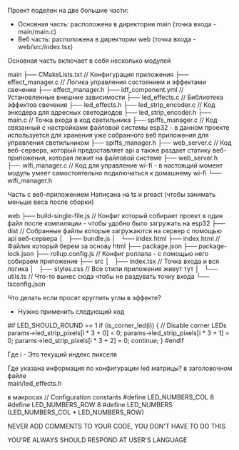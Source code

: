 Проект поделен на две большие части:

- Основная часть: расположена в директории main (точка входа - main/main.c)
- Веб часть: расположена в директории web (точка входа - web/src/index.tsx)

Основная часть включает в себя несколько модулей

main
├── CMakeLists.txt // Конфигурация приложения
├── effect_manager.c // Логика управления состоянием и эффектами свечение
├── effect_manager.h
├── idf_component.yml // Установленные внешние зависимости
├── led_effects.c // Библиотека эффектов свечения
├── led_effects.h
├── led_strip_encoder.c // Код энкодера для адресных светодиодов
├── led_strip_encoder.h
├── main.c // Точка входа в код светильника
├── spiffs_manager.c // Код связанный с настройками файловой системы esp32 - в данном проекте используется для хранения уже собранного веб приложения для управления светильником
├── spiffs_manager.h
├── web_server.c // Код веб-сервера, который предоставляет api а также раздает статику веб-приложения, которая лежит на файловой системе
├── web_server.h
├── wifi_manager.c // Код для управление wi-fi - в настоящий момент модуль умеет самостоятельно подключаться к домашнему wi-fi
└── wifi_manager.h

Часть с веб-приложением
Написана на ts и preact (чтобы занимать меньше веса после сборки)

web
├── build-single-file.js // Конфиг который собирает проект в один файл после компиляции - чтобы удобно было загружать на esp32 
├── dist // Собранные файлы которые загружаются на сервер с помощью api веб-сервера
│   ├── bundle.js
│   └── index.html
├── index.html // Файлик который берем за основу html
├── package.json 
├── package-lock.json
├── rollup.config.js // Конфиг роллапа - с помощью него собираем приложение
├── src
│   ├── index.tsx // Точка входа и вся логика
│   ├── styles.css // Все стили приложения живут тут 
│   └── utils.ts // Что-то вынес сюда чтобы не раздувать точку входа
└── tsconfig.json

Что делать если просят круглить углы в эффекте? 

- Нужно применить следующий код 


#if LED_SHOULD_ROUND == 1
      if (is_corner_led(i)) {
        // Disable corner LEDs
        params->led_strip_pixels[i * 3 + 0] = 0;
        params->led_strip_pixels[i * 3 + 1] = 0;
        params->led_strip_pixels[i * 3 + 2] = 0;
        continue;
      }
#endif

Где i - Это текущий индекс пикселя

Где указана информация по конфигурации led матрицы? 
в заголовочном файле  
main/led_effects.h

в макросах
// Configuration constants
#define LED_NUMBERS_COL 8
#define LED_NUMBERS_ROW 8
#define LED_NUMBERS (LED_NUMBERS_COL * LED_NUMBERS_ROW)

NEVER ADD COMMENTS TO YOUR CODE, YOU DON'T HAVE TO DO THIS

YOU'RE ALWAYS SHOULD RESPOND AT USER'S LANGUAGE
